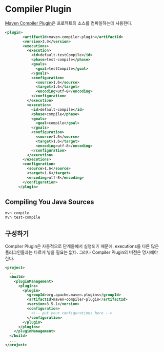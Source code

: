 # Compiler Plugin 
[Maven Compiler Plugin](https://maven.apache.org/plugins/maven-compiler-plugin/)은 프로젝트의 소스를 컴파일하는데 사용한다.


```xml
<plugin>
        <artifactId>maven-compiler-plugin</artifactId>
        <version>3.0</version>
        <executions>
          <execution>
            <id>default-testCompile</id>
            <phase>test-compile</phase>
            <goals>
              <goal>testCompile</goal>
            </goals>
            <configuration>
              <source>1.6</source>
              <target>1.6</target>
              <encoding>utf-8</encoding>
            </configuration>
          </execution>
          <execution>
            <id>default-compile</id>
            <phase>compile</phase>
            <goals>
              <goal>compile</goal>
            </goals>
            <configuration>
              <source>1.6</source>
              <target>1.6</target>
              <encoding>utf-8</encoding>
            </configuration>
          </execution>
        </executions>
        <configuration>
          <source>1.6</source>
          <target>1.6</target>
          <encoding>utf-8</encoding>
        </configuration>
      </plugin>
```

## Compiling You Java Sources
```
mvn compile
mvn test-compile 
```

## 구성하기 

Compiler Plugin은 자동적으로 단계들에서 실행되기 때문에, executions를 다른 많은 플러그인들과는 다르게 넣을 필요는 없다. 그러나 Compiler Plugin의 버전은 명시해야 한다.

```xml
<project>
  ...
  <build>
    <pluginManagement>
      <plugins>
        <plugin>
          <groupId>org.apache.maven.plugins</groupId>
          <artifactId>maven-compiler-plugin</artifactId>
          <version>3.5.1</version>
          <configuration>
            <!-- put your configurations here -->
          </configuration>
        </plugin>
      </plugins>
    </pluginManagement>
  </build>
  ...
</project>
```
